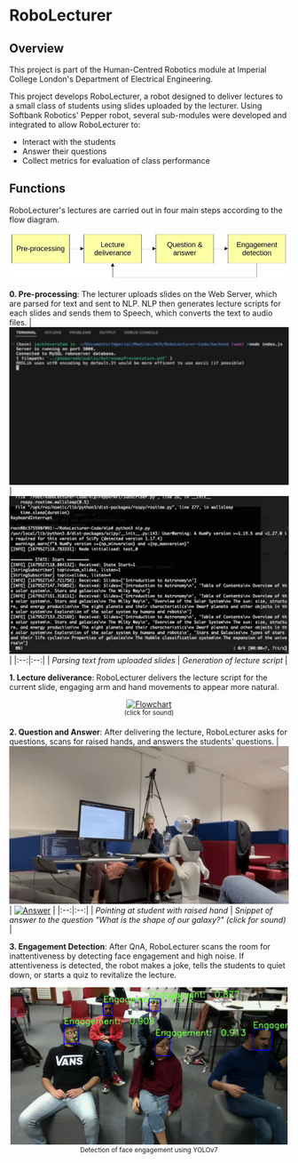 # RoboLecturer
## Overview
This project is part of the Human-Centred Robotics module at Imperial College London's Department of Electrical Engineering.

This project develops RoboLecturer, a robot designed to deliver lectures to a small class of students using slides uploaded by the lecturer. Using Softbank Robotics' Pepper robot, several sub-modules were developed and integrated to allow RoboLecturer to:
- Interact with the students
- Answer their questions
- Collect metrics for evaluation of class performance

## Functions
RoboLecturer's lectures are carried out in four main steps according to the flow diagram.
<p align="center">
  <img src="./images/flowchart.jpg" alt="Flowchart" width="600px">
</p>

**0. Pre-processing**: The lecturer uploads slides on the Web Server, which are parsed for text and sent to NLP. NLP then generates lecture scripts for each slides and sends them to Speech, which converts the text to audio files.
| ![Slides generation](./images/slides-generation.gif) | ![Lecture generation](./images/lecture-generation.gif) |
|:--:|:--:|
| *Parsing text from uploaded slides* | *Generation of lecture script* |

**1. Lecture deliverance**: RoboLecturer delivers the lecture script for the current slide, engaging arm and hand movements to appear more natural.
<p align="center">
  <a href="https://user-images.githubusercontent.com/76771375/230804854-d28d2e5d-a292-4f30-9d59-a1f7dd6a69f4.mp4"><img src="./images/lecture.gif" alt="Flowchart" width="500px"></a>
  <br>
  <sup>(click for sound)</sup>
</p>

**2. Question and Answer**: After delivering the lecture, RoboLecturer asks for questions, scans for raised hands, and answers the students' questions.
| ![Pointing](./images/pointing.gif) | [![Answer](./images/answer.gif)](https://user-images.githubusercontent.com/76771375/230805940-b0c7e866-4229-4c2e-a831-295949f49a35.mp4) |
|:--:|:--:|
| *Pointing at student with raised hand* | *Snippet of answer to the question "What is the shape of our galaxy?" (click for sound)* |

**3. Engagement Detection**: After QnA, RoboLecturer scans the room for inattentiveness by detecting face engagement and high noise. If attentiveness is detected, the robot makes a joke, tells the students to quiet down, or starts a quiz to revitalize the lecture.
<p align="center">
  <img src="./images/engagement.jpg" alt="Flowchart" width="500px">
  <br>
  <sup>Detection of face engagement using YOLOv7</sup>
</p>
